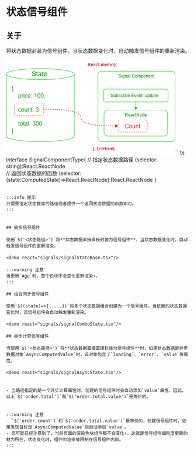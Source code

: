 # 状态信号组件

## 关于

将状态数据封装为信号组件，当状态数据变化时，自动触发信号组件的重新渲染。

![](./images/signal-from-state.drawio.png)```ts 
interface SignalComponentType<State extends Dict>{
    // 指定状态数据路径
    (selector: string):React.ReactNode   
    // 返回状态数据的函数
    (selector: (state:ComputedState<State>)=>React.ReactNode):React.ReactNode 
}
```

:::info 提示
只需要指定状态数库的路径或者提供一个返回状态数据的函数即可。
:::


## 同步信号组件

使用`$('<状态路径>')`将**状态数据直接直接封装为信号组件**，当状态数据变化时，自动触发信号组件的重新渲染。

<demo react="signals/signalStateBase.tsx"/>

:::warning 注意
当更新`Age`时，整个色块不会变化重新渲染⚡。
:::

## 组合同步信号组件

使用`$((state)=>{.....})`将多个状态数据组合创建为一个信号组件，当依赖的状态数据变化时，该信号组件会自动触发重新渲染。

<demo react="signals/signalComboState.tsx"/>

## 异步计算信号组件

当使用`$('<状态路径>')`将**状态数据直接直接封装为信号组件**时，如果状态数据是异步数据对象`AsyncComputedValue`时，该对象包含了`loading`、`error`、`value`等属性。
 
<demo react="signals/signalAsyncState.tsx"/>
 

- 当路径指定的是一个异步计算属性时，创建的信号组件时会自动添加`value`属性。因此，以上`$('order.total')`和`$('order.total.value')`是等价的。


:::warning 注意 
- `$('order.count')`和`$('order.total.value')`是等价的，创建信号组件时，如果发现目标是`AsyncComputedValue`则自动添加`value`。
- 您可能已经注意到了，当前页面的渲染色块组件都不会变化⚡。这就是信号组件细粒度更新的魅力所在，状态变化时，组件的渲染被限制在信号组件内部。
:::
